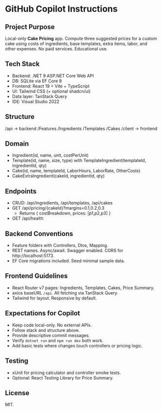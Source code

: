 # GitHub Copilot Instructions

## Project Purpose
Local-only **Cake Pricing** app. Compute three suggested prices for a custom cake using costs of ingredients, base templates, extra items, labor, and other expenses. No paid services. Educational use.

## Tech Stack
- Backend: .NET 9 ASP.NET Core Web API
- DB: SQLite via EF Core 9
- Frontend: React 19 + Vite + TypeScript
- UI: Tailwind CSS (+ optional shadcn/ui)
- Data layer: TanStack Query
- IDE: Visual Studio 2022

## Structure
/api        → backend
  /Features
    /Ingredients
    /Templates
    /Cakes
/client     → frontend

## Domain
- Ingredient(id, name, unit, costPerUnit)
- Template(id, name, size, type) with TemplateIngredient(templateId, ingredientId, qty)
- Cake(id, name, templateId, LaborHours, LaborRate, OtherCosts)
- CakeExtraIngredient(cakeId, ingredientId, qty)

## Endpoints
- CRUD: /api/ingredients, /api/templates, /api/cakes
- GET /api/pricing/{cakeId}?margins=0.1,0.2,0.3
  - Returns { costBreakdown, prices: [p1,p2,p3] }
- GET /api/health

## Backend Conventions
- Feature folders with Controllers, Dtos, Mapping.
- REST names. Async/await. Swagger enabled. CORS for http://localhost:5173.
- EF Core migrations included. Seed minimal sample data.

## Frontend Guidelines
- React Router v7 pages: Ingredients, Templates, Cakes, Price Summary.
- axios baseURL `/api`. All fetching via TanStack Query.
- Tailwind for layout. Responsive by default.

## Expectations for Copilot
- Keep code local-only. No external APIs.
- Follow stack and structure above.
- Provide descriptive commit messages.
- Verify `dotnet run` and `npm run dev` both work.
- Add basic tests where changes touch controllers or pricing logic.

## Testing
- xUnit for pricing calculator and controller smoke tests.
- Optional: React Testing Library for Price Summary.

## License
MIT.
